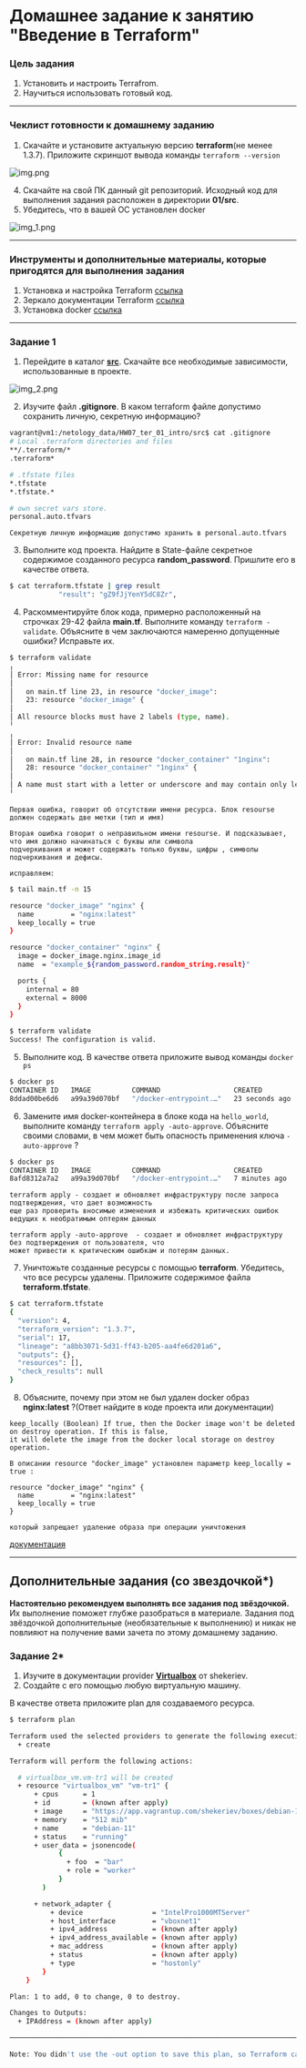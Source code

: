 # Домашнее задание к занятию "Введение в Terraform"

### Цель задания

1. Установить и настроить Terrafrom.
2. Научиться использовать готовый код.

------

### Чеклист готовности к домашнему заданию

1. Скачайте и установите актуальную версию **terraform**(не менее 1.3.7). Приложите скриншот вывода команды ```terraform --version```

![img.png](img.png) 

4. Скачайте на свой ПК данный git репозиторий. Исходный код для выполнения задания расположен в директории **01/src**.
3. Убедитесь, что в вашей ОС установлен docker

![img_1.png](img_1.png)

------

### Инструменты и дополнительные материалы, которые пригодятся для выполнения задания

1. Установка и настройка Terraform  [ссылка](https://cloud.yandex.ru/docs/tutorials/infrastructure-management/terraform-quickstart#from-yc-mirror)
2. Зеркало документации Terraform  [ссылка](https://registry.tfpla.net/browse/providers) 
3. Установка docker [ссылка](https://docs.docker.com/engine/install/ubuntu/) 
------




### Задание 1

1. Перейдите в каталог [**src**](https://github.com/netology-code/ter-homeworks/tree/main/01/src). Скачайте все необходимые зависимости, использованные в проекте.

![img_2.png](img_2.png)

2. Изучите файл **.gitignore**. В каком terraform файле допустимо сохранить личную, секретную информацию?

```bash
vagrant@vm1:/netology_data/HW07_ter_01_intro/src$ cat .gitignore 
# Local .terraform directories and files
**/.terraform/*
.terraform*

# .tfstate files
*.tfstate
*.tfstate.*

# own secret vars store.
personal.auto.tfvars
```

```text
Секретную личную информацию допустимо хранить в personal.auto.tfvars
```


3. Выполните код проекта. Найдите  в State-файле секретное содержимое созданного ресурса **random_password**. Пришлите его в качестве ответа.

```bash
$ cat terraform.tfstate | grep result
            "result": "gZ9fJjYenY5dC8Zr",

```

4. Раскомментируйте блок кода, примерно расположенный на строчках 29-42 файла **main.tf**.
   Выполните команду ```terraform -validate```. Объясните в чем заключаются намеренно допущенные ошибки? Исправьте их.

```bash
$ terraform validate
╷
│ Error: Missing name for resource
│ 
│   on main.tf line 23, in resource "docker_image":
│   23: resource "docker_image" {
│ 
│ All resource blocks must have 2 labels (type, name).
╵
╷
│ Error: Invalid resource name
│ 
│   on main.tf line 28, in resource "docker_container" "1nginx":
│   28: resource "docker_container" "1nginx" {
│ 
│ A name must start with a letter or underscore and may contain only letters, digits, underscores, and dashes.
╵
```

```text
Первая ошибка, говорит об отсутствии имени ресурса. Блок resourse должен содержать две метки (тип и имя)

Вторая ошибка говорит о неправильном имени resourse. И подсказывает, что имя должно начинаться с буквы или символа
подчеркивания и может содержать только буквы, цифры , символы подчеркивания и дефисы.

исправляем:
```

```bash
$ tail main.tf -n 15

resource "docker_image" "nginx" {
  name         = "nginx:latest"
  keep_locally = true
}

resource "docker_container" "nginx" {
  image = docker_image.nginx.image_id
  name  = "example_${random_password.random_string.result}"

  ports {
    internal = 80
    external = 8000
  }
}

$ terraform validate
Success! The configuration is valid.

```

5. Выполните код. В качестве ответа приложите вывод команды ```docker ps```

```bash
$ docker ps
CONTAINER ID   IMAGE          COMMAND                  CREATED          STATUS          PORTS                  NAMES
8ddad00be6d6   a99a39d070bf   "/docker-entrypoint.…"   23 seconds ago   Up 22 seconds   0.0.0.0:8000->80/tcp   example_gZ9fJjYenY5dC8Zr

```

6. Замените имя docker-контейнера в блоке кода на ```hello_world```, выполните команду ```terraform apply -auto-approve```.
   Объясните своими словами, в чем может быть опасность применения ключа  ```-auto-approve``` ?

```bash
$ docker ps
CONTAINER ID   IMAGE          COMMAND                  CREATED         STATUS         PORTS                  NAMES
8afd8312a7a2   a99a39d070bf   "/docker-entrypoint.…"   7 minutes ago   Up 7 minutes   0.0.0.0:8000->80/tcp   hello_world

```

```text
terraform apply - создает и обновляет инфраструктуру после запроса подтверждения, что дает возможность
еще раз проверить вносимые изменения и избежать критических ошибок ведущих к необратимым оптерям данных 

terraform apply -auto-approve  - создает и обновляет инфраструктуру без подтверждения от пользователя, что
может привести к критическим ошибкам и потерям данных.

```

7. Уничтожьте созданные ресурсы с помощью **terraform**. Убедитесь, что все ресурсы удалены. Приложите содержимое файла **terraform.tfstate**.

```bash
$ cat terraform.tfstate
{
  "version": 4,
  "terraform_version": "1.3.7",
  "serial": 17,
  "lineage": "a8bb3071-5d31-ff43-b205-aa4fe6d201a6",
  "outputs": {},
  "resources": [],
  "check_results": null
}

```

8. Объясните, почему при этом не был удален docker образ **nginx:latest** ?(Ответ найдите в коде проекта или документации)


```text
keep_locally (Boolean) If true, then the Docker image won't be deleted on destroy operation. If this is false, 
it will delete the image from the docker local storage on destroy operation.

В описании resource "docker_image" установлен параметр keep_locally = true :

resource "docker_image" "nginx" {
  name         = "nginx:latest"
  keep_locally = true
}

который запрещает удаление образа при операции уничтожения

```

[документация](https://github.com/kreuzwerker/terraform-provider-docker/blob/master/docs/resources/image.md)

---

## Дополнительные задания (со звездочкой*)

**Настоятельно рекомендуем выполнять все задания под звёздочкой.**   Их выполнение поможет глубже разобраться в материале.
Задания под звёздочкой дополнительные (необязательные к выполнению) и никак не повлияют на получение вами зачета по этому домашнему заданию.

### Задание 2*

1. Изучите в документации provider [**Virtualbox**](https://registry.tfpla.net/providers/shekeriev/virtualbox/latest/docs/overview/index) от
   shekeriev.
2. Создайте с его помощью любую виртуальную машину.

В качестве ответа приложите plan для создаваемого ресурса.

```bash
$ terraform plan

Terraform used the selected providers to generate the following execution plan. Resource actions are indicated with the following symbols:
  + create

Terraform will perform the following actions:

  # virtualbox_vm.vm-tr1 will be created
  + resource "virtualbox_vm" "vm-tr1" {
      + cpus      = 1
      + id        = (known after apply)
      + image     = "https://app.vagrantup.com/shekeriev/boxes/debian-11/versions/0.2/providers/virtualbox.box"
      + memory    = "512 mib"
      + name      = "debian-11"
      + status    = "running"
      + user_data = jsonencode(
            {
              + foo  = "bar"
              + role = "worker"
            }
        )

      + network_adapter {
          + device                 = "IntelPro1000MTServer"
          + host_interface         = "vboxnet1"
          + ipv4_address           = (known after apply)
          + ipv4_address_available = (known after apply)
          + mac_address            = (known after apply)
          + status                 = (known after apply)
          + type                   = "hostonly"
        }
    }

Plan: 1 to add, 0 to change, 0 to destroy.

Changes to Outputs:
  + IPAddress = (known after apply)

─────────────────────────────────────────────────────────────────────────────────────────────────────────────────────────────────────────────────────────────────────────────────────────────

Note: You didn't use the -out option to save this plan, so Terraform can't guarantee to take exactly these actions if you run "terraform apply" now.
```


